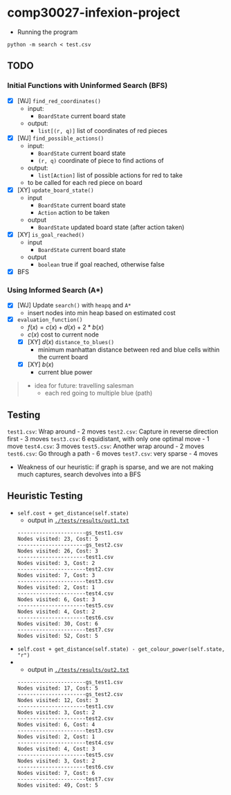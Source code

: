 # comp30027-infexion-project

* Running the program
```
python -m search < test.csv
```

## TODO
### Initial Functions with Uninformed Search (BFS)
* [x] [WJ] `find_red_coordinates()`
  * input:
    * `BoardState` current board state
  * output:
    * `list[(r, q)]` list of coordinates of red pieces
* [x] [WJ] `find_possible_actions()`
  * input: 
    * `BoardState` current board state
    * `(r, q)` coordinate of piece to find actions of
  * output: 
    * `list[Action]` list of possible actions for red to take 
  * to be called for each red piece on board
* [x] [XY] `update_board_state()`
  * input
    * `BoardState` current board state
    * `Action` action to be taken
  * output
    * `BoardState` updated board state (after action taken)
* [x] [XY] `is_goal_reached()`
  * input
    * `BoardState` current board state
  * output
    * `boolean` true if goal reached, otherwise false
* [x] BFS 

### Using Informed Search (A*)
* [x] [WJ] Update `search()` with `heapq` and `A*`
  * insert nodes into min heap based on estimated cost
* [x] `evaluation_function()`
  * $f(x) = c(x) + d(x) + 2*b(x)$
  * $c(x)$ cost to current node
  * [x] [XY] $d(x)$ `distance_to_blues()`
    * minimum manhattan distance between red and blue cells within the current board
  * [x] [XY] $b(x)$
    * current blue power

> * idea for future: travelling salesman
>   * each red going to multiple blue (path)

## Testing

`test1.csv`: Wrap around - 2 moves
`test2.csv`: Capture in reverse direction first - 3 moves
`test3.csv`: 6 equidistant, with only one optimal move - 1 move
`test4.csv`: 3 moves
`test5.csv`: Another wrap around - 2 moves
`test6.csv`: Go through a path - 6 moves
`test7.csv`: very sparse - 4 moves
  - Weakness of our heuristic: if graph is sparse, and we are not making much captures, search devolves into a BFS

## Heuristic Testing
* `self.cost + get_distance(self.state)`
  * output in [`./tests/results/out1.txt`](./tests/results/out1.txt)
  ```
  ----------------------gs_test1.csv
  Nodes visited: 23, Cost: 5
  ----------------------gs_test2.csv
  Nodes visited: 26, Cost: 3
  ----------------------test1.csv
  Nodes visited: 3, Cost: 2
  ----------------------test2.csv
  Nodes visited: 7, Cost: 3
  ----------------------test3.csv
  Nodes visited: 2, Cost: 1
  ----------------------test4.csv
  Nodes visited: 6, Cost: 3
  ----------------------test5.csv
  Nodes visited: 4, Cost: 2
  ----------------------test6.csv
  Nodes visited: 30, Cost: 6
  ----------------------test7.csv
  Nodes visited: 52, Cost: 5
  ```
* `self.cost + get_distance(self.state) - get_colour_power(self.state, "r")`
* * output in [`./tests/results/out2.txt`](./tests/results/out2.txt)
  ```
  ----------------------gs_test1.csv
  Nodes visited: 17, Cost: 5
  ----------------------gs_test2.csv
  Nodes visited: 12, Cost: 3
  ----------------------test1.csv
  Nodes visited: 3, Cost: 2
  ----------------------test2.csv
  Nodes visited: 6, Cost: 4
  ----------------------test3.csv
  Nodes visited: 2, Cost: 1
  ----------------------test4.csv
  Nodes visited: 4, Cost: 3
  ----------------------test5.csv
  Nodes visited: 3, Cost: 2
  ----------------------test6.csv
  Nodes visited: 7, Cost: 6
  ----------------------test7.csv
  Nodes visited: 49, Cost: 5
  ```